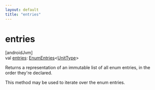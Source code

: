 ```yaml
---
layout: default
title: "entries"
---
```


# entries

[androidJvm]\
val [entries](entries.md): [EnumEntries](https://kotlinlang.org/api/core/kotlin-stdlib/kotlin.enums/-enum-entries/index.html)&lt;[UnitType](index.md)&gt;

Returns a representation of an immutable list of all enum entries, in the order they're declared.

This method may be used to iterate over the enum entries.